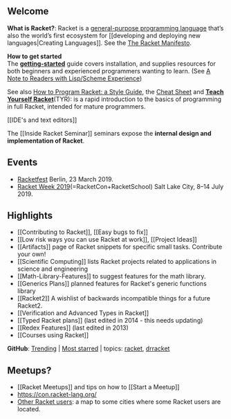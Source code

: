 ## Welcome  

**What is Racket?**: Racket is a [general-purpose programming language](https://docs.racket-lang.org/quick/index.html) that’s also the world’s first ecosystem for [[developing and deploying new languages|Creating Languages]]. See the [The Racket Manifesto](http://felleisen.org/matthias/manifesto/).

**How to get started**  
The **[getting-started](https://docs.racket-lang.org/getting-started/index.html)** guide covers installation, and supplies resources for both beginners and experienced programmers wanting to learn. (See [A Note to Readers with Lisp/Scheme Experience](https://docs.racket-lang.org/guide/intro.html#%28part._use-module%29))

See also [How to Program Racket: a Style Guide](http://docs.racket-lang.org/style/index.html), the [Cheat Sheet](http://docs.racket-lang.org/racket-cheat/index.html) and **[Teach Yourself Racket](https://cs.uwaterloo.ca/~plragde/flaneries/TYR/)**(TYR): is a rapid introduction to the basics of programming in full Racket, intended for mature programmers.  

[[IDE's and text editors]] 

The [[Inside Racket Seminar]] seminars expose the **internal design and implementation of Racket**.

## Events
* [Racketfest](https://racketfest.com/) Berlin, 23 March 2019.
* [Racket Week 2019](https://con.racket-lang.org/2019/)(=RacketCon+RacketSchool) Salt Lake City, 8–14 July 2019.

## Highlights
* [[Contributing to Racket]], [[Easy bugs to fix]]  
* [[Low risk ways you can use Racket at work]], [[Project Ideas]]  
* [[Artifacts]] page of Racket snippets for specific small tasks.  Contribute your own!
* [[Scientific Computing]] lists Racket projects related to applications in science and engineering
* [[Math-Library-Features]] to suggest features for the math library.
* [[Generics Plans]] planned features for Racket's generic functions library
* [[Racket2]] A wishlist of backwards incompatible things for a future Racket2.
* [[Verification and Advanced Types in Racket]]
* [[Typed Racket plans]] (last edited in 2014 - this needs updating)
* [[Redex Features]] (last edited in 2013)
* [[Courses using Racket]]  

**GitHub**: [Trending](https://github.com/trending/racket?since=monthly) | [Most starred](https://github.com/search?l=racket&q=stars%3A%3E1&s=stars&type=Repositories) | topics: [racket](https://github.com/topics/racket), [drracket](https://github.com/topics/drracket)

## Meetups?
* [[Racket Meetups]] and tips on how to [[Start a Meetup]] 
* <https://con.racket-lang.org/>
* [Other Racket users](https://drive.google.com/open?id=1i3zN11e_6te5ytduAiv1cidrIi4&usp=sharing):
a map to some cities where some Racket users are located.
 